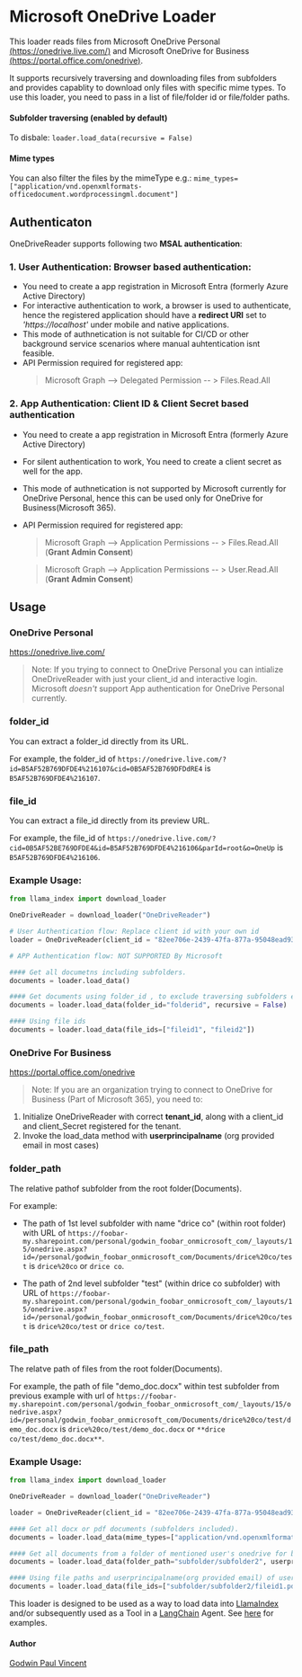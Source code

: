 # Microsoft OneDrive Loader

This loader reads files from Microsoft OneDrive Personal [(https://onedrive.live.com/)](https://onedrive.live.com/) and Microsoft OneDrive for Business [(https://portal.office.com/onedrive)](https://portal.office.com/onedrive).

It supports recursively traversing and downloading files from subfolders and provides capablity to download only files with specific mime types. To use this loader, you need to pass in a list of file/folder id or file/folder paths.

#### Subfolder traversing (enabled by default)

To disbale: `loader.load_data(recursive = False)`


#### Mime types

You can also filter the files by the mimeType e.g.: `mime_types=["application/vnd.openxmlformats-officedocument.wordprocessingml.document"]`

## Authenticaton

OneDriveReader supports following two **MSAL authentication**:

### 1. User Authentication: Browser based authentication:
 - You need to create a app registration in Microsoft Entra (formerly Azure Active Directory)
 - For interactive authentication to work, a browser is used to authenticate, hence the registered application should have a **redirect URI** set to *'https://localhost'* under mobile and native applications.
 - This mode of authnetication is not suitable for CI/CD or other background service scenarios where manual auhtentication isnt feasible.
 - API Permission required for registered app: 
   > Microsoft Graph --> Delegated Permission -- > Files.Read.All

### 2. App Authentication: Client ID & Client Secret based authentication
 - You need to create a app registration in Microsoft Entra (formerly Azure Active Directory)
 - For silent authentication to work, You need to create a client secret as well for the app.
 - This mode of authnetication is not supported by Microsoft currently for OneDrive Personal, hence this can be used only for OneDrive for Business(Microsoft 365).
 - API Permission required for registered app: 
   > Microsoft Graph --> Application Permissions -- > Files.Read.All (**Grant Admin Consent**)
  
   > Microsoft Graph --> Application Permissions -- > User.Read.All (**Grant Admin Consent**)

## Usage

### OneDrive Personal
https://onedrive.live.com/

> Note: If you trying to connect to OneDrive Personal you can intialize OneDriveReader with just your client_id and interactive login. Microsoft *doesn't* support App authentication for OneDrive Personal currently.

### folder_id

You can extract a folder_id directly from its URL.

For example, the folder_id of `https://onedrive.live.com/?id=B5AF52B769DFDE4%216107&cid=0B5AF52B769DFDdRE4` is `B5AF52B769DFDE4%216107`.

### file_id

You can extract a file_id directly from its preview URL.

For example, the file_id of `https://onedrive.live.com/?cid=0B5AF52BE769DFDE4&id=B5AF52B769DFDE4%216106&parId=root&o=OneUp` is `B5AF52B769DFDE4%216106`.

### Example Usage:

```python
from llama_index import download_loader

OneDriveReader = download_loader("OneDriveReader")

# User Authentication flow: Replace client id with your own id
loader = OneDriveReader(client_id = "82ee706e-2439-47fa-877a-95048ead9318")

# APP Authentication flow: NOT SUPPORTED By Microsoft 

#### Get all documetns including subfolders.
documents = loader.load_data()

#### Get documents using folder_id , to exclude traversing subfolders explictly set the recursive flag to False, default is True
documents = loader.load_data(folder_id="folderid", recursive = False)

#### Using file ids
documents = loader.load_data(file_ids=["fileid1", "fileid2"])

```

### OneDrive For Business
https://portal.office.com/onedrive

> Note: If you are an organization trying to connect to OneDrive for Business (Part of Microsoft 365), you need to:

1. Initialize OneDriveReader with correct **tenant_id**, along with a client_id and client_Secret registered for the tenant.
2. Invoke the load_data method with **userprincipalname** (org provided email in most cases)

### folder_path

The relative pathof subfolder from the root folder(Documents).

For example:

- The path of 1st level subfolder with name "drice co" (within root folder) with URL  of `https://foobar-my.sharepoint.com/personal/godwin_foobar_onmicrosoft_com/_layouts/15/onedrive.aspx?id=/personal/godwin_foobar_onmicrosoft_com/Documents/drice%20co/test` is `drice%20co` or `drice co`.

- The path of 2nd level subfolder "test" (within drice co subfolder) with URL  of `https://foobar-my.sharepoint.com/personal/godwin_foobar_onmicrosoft_com/_layouts/15/onedrive.aspx?id=/personal/godwin_foobar_onmicrosoft_com/Documents/drice%20co/test` is `drice%20co/test` or `drice co/test`.

### file_path

The relatve path of files from the root folder(Documents).

For example, the path of file "demo_doc.docx" within test subfolder from previous example with url of `https://foobar-my.sharepoint.com/personal/godwin_foobar_onmicrosoft_com/_layouts/15/onedrive.aspx?id=/personal/godwin_foobar_onmicrosoft_com/Documents/drice%20co/test/demo_doc.docx` is `drice%20co/test/demo_doc.docx` or `**drice co/test/demo_doc.docx**`.

### Example Usage:

```python
from llama_index import download_loader

OneDriveReader = download_loader("OneDriveReader")

loader = OneDriveReader(client_id = "82ee706e-2439-47fa-877a-95048ead9318" , tenant_id = "02ee706f-2439-47fa-877a-95048ead9318", client_secret="YOUR_SECRET")

#### Get all docx or pdf documents (subfolders included).
documents = loader.load_data(mime_types=["application/vnd.openxmlformats-officedocument.wordprocessingml.document", "application/pdf"], userprincipalname = "godwin@foobar.onmicrosoft.com")

#### Get all documents from a folder of mentioned user's onedrive for business
documents = loader.load_data(folder_path="subfolder/subfolder2", userprincipalname = "godwin@foobar.onmicrosoft.com")

#### Using file paths and userprincipalname(org provided email) of user
documents = loader.load_data(file_ids=["subfolder/subfolder2/fileid1.pdf", "subfolder/subfolder3/fileid2.docx"], userprincipalname = "godwin@foobar.onmicrosoft.com")
```

This loader is designed to be used as a way to load data into [LlamaIndex](https://github.com/jerryjliu/gpt_index/tree/main/gpt_index) and/or subsequently used as a Tool in a [LangChain](https://github.com/hwchase17/langchain) Agent. See [here](https://github.com/emptycrown/llama-hub/tree/main) for examples.


#### Author
[Godwin Paul Vincent](https://github.com/godwin3737)





